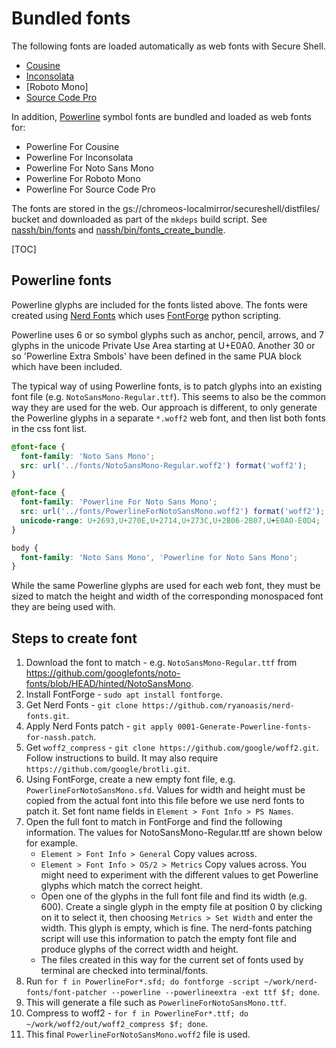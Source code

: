 # Bundled fonts

The following fonts are loaded automatically as web fonts with Secure Shell.
* [Cousine]
* [Inconsolata]
* [Roboto Mono]
* [Source Code Pro]

In addition, [Powerline] symbol fonts are bundled and loaded as web fonts for:
* Powerline For Cousine
* Powerline For Inconsolata
* Powerline For Noto Sans Mono
* Powerline For Roboto Mono
* Powerline For Source Code Pro

The fonts are stored in the gs://chromeos-localmirror/secureshell/distfiles/
bucket and downloaded as part of the `mkdeps` build script. See
[nassh/bin/fonts] and [nassh/bin/fonts_create_bundle].

[TOC]

## Powerline fonts

Powerline glyphs are included for the fonts listed above. The fonts were created
using [Nerd Fonts] which uses [FontForge] python scripting.

Powerline uses 6 or so symbol glyphs such as anchor, pencil, arrows, and 7
glyphs in the unicode Private Use Area starting at U+E0A0. Another 30 or so
'Powerline Extra Smbols' have been defined in the same PUA block which have been
included.

The typical way of using Powerline fonts, is to patch glyphs into an existing
font file (e.g. `NotoSansMono-Regular.ttf`). This seems to also be the common
way they are used for the web. Our approach is different, to only generate the
Powerline glyphs in a separate `*.woff2` web font, and then list both fonts
in the css font list.

```css
@font-face {
  font-family: 'Noto Sans Mono';
  src: url('../fonts/NotoSansMono-Regular.woff2') format('woff2');
}

@font-face {
  font-family: 'Powerline For Noto Sans Mono';
  src: url('../fonts/PowerlineForNotoSansMono.woff2') format('woff2');
  unicode-range: U+2693,U+270E,U+2714,U+273C,U+2B06-2B07,U+E0A0-E0D4;
}

body {
  font-family: 'Noto Sans Mono', 'Powerline for Noto Sans Mono';
}
```

While the same Powerline glyphs are used for each web font, they must be
sized to match the height and width of the corresponding monospaced font they
are being used with.

## Steps to create font

1. Download the font to match - e.g. `NotoSansMono-Regular.ttf` from
   https://github.com/googlefonts/noto-fonts/blob/HEAD/hinted/NotoSansMono.
2. Install FontForge - `sudo apt install fontforge`.
3. Get Nerd Fonts - `git clone https://github.com/ryanoasis/nerd-fonts.git`.
4. Apply Nerd Fonts patch -
   `git apply 0001-Generate-Powerline-fonts-for-nassh.patch`.
5. Get `woff2_compress` - `git clone https://github.com/google/woff2.git`.
   Follow instructions to build. It may also require
   `https://github.com/google/brotli.git`.
6. Using FontForge, create a new empty font file, e.g.
   `PowerlineForNotoSansMono.sfd`. Values for width and height must be copied
   from the actual font into this file before we use nerd fonts to patch it.
   Set font name fields in `Element > Font Info > PS Names`.
7. Open the full font to match in FontForge and find the following information.
   The values for NotoSansMono-Regular.ttf are shown below for example.
   * `Element > Font Info > General` Copy values across.
   * `Element > Font Info > OS/2 > Metrics` Copy values across.  You might need
     to experiment with the different values to get Powerline glyphs which match
     the correct height.
   * Open one of the glyphs in the full font file and find its width (e.g. 600).
     Create a single glyph in the empty file at position 0 by clicking on it to
     select it, then choosing `Metrics > Set Width` and enter the width. This
     glyph is empty, which is fine. The nerd-fonts patching script will use this
     information to patch the empty font file and produce glyphs of the correct
     width and height.
   * The files created in this way for the current set of fonts used by terminal
     are checked into terminal/fonts.
8. Run `for f in PowerlineFor*.sfd; do fontforge -script ~/work/nerd-fonts/font-patcher --powerline --powerlineextra -ext ttf $f; done`.
9. This will generate a file such as `PowerlineForNotoSansMono.ttf`.
10. Compress to woff2 - `for f in PowerlineFor*.ttf; do ~/work/woff2/out/woff2_compress $f; done`.
11. This final `PowerlineForNotoSansMono.woff2` file is used.

[Cousine]: https://github.com/google/fonts/tree/1831e5b6933f19eb000e1a8615503c313afc394f/apache/cousine
[Inconsolata]: https://github.com/googlefonts/Inconsolata/tree/e0c6cfb8df929029c123fa01d036a81b3146d0e7/fonts/ttf
[Noto Sans Mono]: https://github.com/googlefonts/noto-fonts/tree/012fbeb01b80f862b2167ac8fe36aaed11ce5573/hinted/NotoSansMono
[Source Code Pro]: https://github.com/adobe-fonts/source-code-pro/tree/235b72fc43a46cacf36e7c9b45d8d4fc0d121099/TTF
[Powerline]: https://github.com/powerline/powerline
[nassh/bin/fonts]: ../bin/fonts
[nassh/bin/fonts_create_bundle]: ../bin/fonts_create_bundle
[Nerd Fonts]: https://github.com/ryanoasis/nerd-fonts/tree/5f748cdb104a241ec8ac229f24518f3f867e8eb2
[FontForge]: https://fontforge.org/
